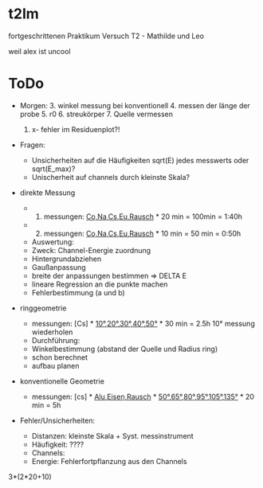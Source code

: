 # t2lm
fortgeschrittenen Praktikum Versuch T2 - Mathilde und Leo

weil alex ist uncool

# ToDo
- Morgen:
    3. winkel messung bei konventionell
    4. messen der länge der probe
    5. r0 
    6. streukörper 
    7. Quelle vermessen 

    1. x- fehler im Residuenplot?!

- Fragen:
    - Unsicherheiten auf die Häufigkeiten sqrt(E) jedes messwerts oder sqrt(E_max)?
    - Unischerheit auf channels durch kleinste Skala?

- direkte Messung 
    + 1. messungen:  [Co,Na,Cs,Eu,Rausch](5)  * 20 min = 100min = 1:40h
    + 2. messungen:  [Co,Na,Cs,Eu,Rausch](5)  * 10 min = 50 min = 0:50h

    - Auswertung:
    - Zweck: Channel-Energie zuordnung
    - Hintergrundabziehen 
    - Gaußanpassung 
    - breite der anpassungen bestimmen => DELTA E
    - lineare Regression an die punkte machen 
    - Fehlerbestimmung (a und b)

- ringgeometrie
    + messungen:  [Cs] * [10°,20°,30°,40°,50°](5) * 30 min = 2.5h
    10° messung wiederholen


    - Durchführung:
    - Winkelbestimmung (abstand der Quelle und Radius ring) 
    - schon berechnet
    - aufbau planen
    
- konventionelle Geometrie
    + messungen: [cs] * [Alu,Eisen,Rausch](3) * [50°,65°,80°,95°,105°,135°](6-1) * 20 min = 5h

- Fehler/Unsicherheiten:
    - Distanzen: kleinste Skala + Syst. messinstrument
    - Häufigkeit: ????
    - Channels: 
    - Energie: Fehlerfortpflanzung aus den Channels


3*(2*20+10) 